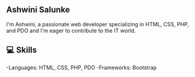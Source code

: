 ## Ashwini Salunke

I'm Ashwini, a passionate web developer specializing in HTML, CSS, PHP, and PDO and I'm eager to contribute to the IT world.
## 💻 Skills

-Languages: HTML, CSS, PHP, PDO
-Frameworks: Bootstrap

<!--
**AshwiniScripter/AshwiniScripter** is a ✨ _special_ ✨ repository because its `README.md` (this file) appears on your GitHub profile.

Here are some ideas to get you started:

- 🔭 I’m currently working on ...
- 🌱 I’m currently learning ...
- 👯 I’m looking to collaborate on ...
- 🤔 I’m looking for help with ...
- 💬 Ask me about ...
- 📫 How to reach me: ...
- 😄 Pronouns: ...
- ⚡ Fun fact: ...
-->
